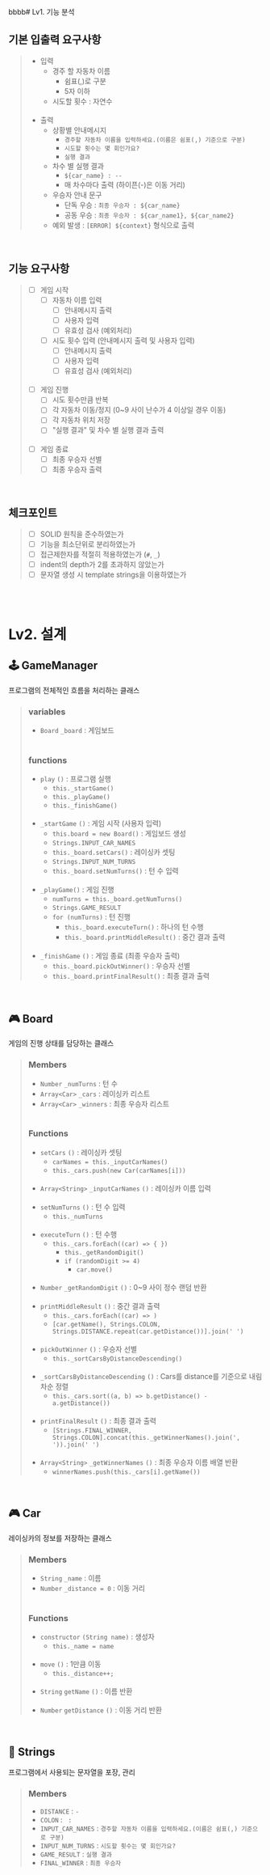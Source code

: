 bbbb# Lv1. 기능 분석

## 기본 입출력 요구사항
> - 입력
>   - 경주 할 자동차 이름
>     - 쉼표(,)로 구분
>     - 5자 이하
>   - 시도할 횟수 : 자연수
> </br></br>
> - 출력
>   - 상황별 안내메시지
>     - `경주할 자동차 이름을 입력하세요.(이름은 쉼표(,) 기준으로 구분)`
>     - `시도할 횟수는 몇 회인가요?`
>     - `실행 결과`
>   - 차수 별 실행 결과
>     - `${car_name} : --`
>     - 매 차수마다 출력 (하이픈(-)은 이동 거리)
>   - 우승자 안내 문구
>     - 단독 우승 : `최종 우승자 : ${car_name}`
>     - 공동 우승 : `최종 우승자 : ${car_name1}, ${car_name2}`
>   - 예외 발생 : `[ERROR] ${context}` 형식으로 출력

</br>

## 기능 요구사항
> - [ ] 게임 시작
>   - [ ] 자동차 이름 입력
>     - [ ] 안내메시지 출력
>     - [ ] 사용자 입력
>     - [ ] 유효성 검사 (예외처리)
>   - [ ] 시도 횟수 입력 (안내메시지 출력 및 사용자 입력)
>     - [ ] 안내메시지 출력
>     - [ ] 사용자 입력
>     - [ ] 유효성 검사 (예외처리)
> </br></br>
> - [ ] 게임 진행
>   - [ ] 시도 횟수만큼 반복
>   - [ ] 각 자동차 이동/정지 (0~9 사이 난수가 4 이상일 경우 이동)
>   - [ ] 각 자동차 위치 저장
>   - [ ] "실행 결과" 및 차수 별 실행 결과 출력
> </br></br>
> - [ ] 게임 종료
>   - [ ] 최종 우승자 선별
>   - [ ] 최종 우승자 출력

</br>

## 체크포인트
> - [ ] SOLID 원칙을 준수하였는가
> - [ ] 기능을 최소단위로 분리하였는가
> - [ ] 접근제한자를 적절히 적용하였는가 (`#`, `_`)
> - [ ] indent의 depth가 2를 초과하지 않았는가
> - [ ] 문자열 생성 시 template strings을 이용하였는가

</br>
</br>

# Lv2. 설계

## 🕹️ GameManager
프로그램의 전체적인 흐름을 처리하는 클래스
> ### variables
> - `Board` `_board` : 게임보드
> </br></br>
> ### functions
> - `play` `()` : 프로그램 실행
>   - `this._startGame()`
>   - `this._playGame()`
>   - `this._finishGame()`
> </br></br>
> - `_startGame` `()` : 게임 시작 (사용자 입력)
>   - `this.board = new Board()` : 게임보드 생성
>   - `Strings.INPUT_CAR_NAMES`
>   - `this._board.setCars()` : 레이싱카 셋팅
>   - `Strings.INPUT_NUM_TURNS`
>   - `this._board.setNumTurns()` : 턴 수 입력
> </br></br>
> - `_playGame()` : 게임 진행
>   - `numTurns = this._board.getNumTurns()`
>   - `Strings.GAME_RESULT`
>   - `for (numTurns)` : 턴 진행
>     - `this._board.executeTurn()` : 하나의 턴 수행
>     - `this._board.printMiddleResult()` : 중간 결과 출력
> </br></br>
> - `_finishGame` `()` : 게임 종료 (최종 우승자 출력)
>   - `this._board.pickOutWinner()` : 우승자 선별
>   - `this._board.printFinalResult()` : 최종 결과 출력

</br>

## 🎮 Board
게임의 진행 상태를 담당하는 클래스
> ### Members
> - `Number` `_numTurns` : 턴 수
> - `Array<Car>` `_cars` : 레이싱카 리스트
> - `Array<Car>` `_winners` : 최종 우승자 리스트
> </br></br>
> ### Functions
> - `setCars` `()` : 레이싱카 셋팅
>   - `carNames = this._inputCarNames()`
>   - `this._cars.push(new Car(carNames[i]))`
> </br></br>
> - `Array<String>` `_inputCarNames` `()` : 레이싱카 이름 입력
> </br></br>
> - `setNumTurns` `()` : 턴 수 입력
>   - `this._numTurns`
> </br></br>
> - `executeTurn` `()` : 턴 수행
>   - `this._cars.forEach((car) => { })`
>     - `this._getRandomDigit()`
>     - `if (randomDigit >= 4)`
>       - `car.move()`
> </br></br>
> - `Number` `_getRandomDigit` `()` : 0~9 사이 정수 랜덤 반환
> </br></br>
> - `printMiddleResult` `()` : 중간 결과 출력
>   - `this._cars.forEach((car) => )`
>   - `[car.getName(), Strings.COLON, Strings.DISTANCE.repeat(car.getDistance())].join(' ')`
> </br></br>
> - `pickOutWinner` `()` : 우승자 선별
>   - `this._sortCarsByDistanceDescending()`
> </br></br>
> - `_sortCarsByDistanceDescending` `()` : Cars를 distance를 기준으로 내림차순 정렬
>   - `this._cars.sort((a, b) => b.getDistance() - a.getDistance())`
> </br></br>
> - `printFinalResult` `()` : 최종 결과 출력
>   - `[Strings.FINAL_WINNER, Strings.COLON].concat(this._getWinnerNames().join(', ')).join(' ')`
> </br></br>
> - `Array<String>` `_getWinnerNames` `()` : 최종 우승자 이름 배열 반환
>   - `winnerNames.push(this._cars[i].getName())`

</br>

## 🎮 Car
레이싱카의 정보를 저장하는 클래스
> ### Members
> - `String` `_name` : 이름
> - `Number` `_distance = 0` : 이동 거리
> </br></br>
> ### Functions
> - `constructor` `(String name)` : 생성자
>   - `this._name = name`
> </br></br>
> - `move` `()` : 1만큼 이동
>   - `this._distance++;`
> </br></br>
> - `String` `getName` `()` : 이름 반환
> </br></br>
> - `Number` `getDistance` `()` : 이동 거리 반환

</br>

## 💬 Strings
프로그램에서 사용되는 문자열을 포장, 관리
> ### Members
> - `DISTANCE` : `-`
> - `COLON` : ` :`
> - `INPUT_CAR_NAMES` : `경주할 자동차 이름을 입력하세요.(이름은 쉼표(,) 기준으로 구분)`
> - `INPUT_NUM_TURNS` : `시도할 횟수는 몇 회인가요?`
> - `GAME_RESULT` : `실행 결과`
> - `FINAL_WINNER` : `최종 우승자`
